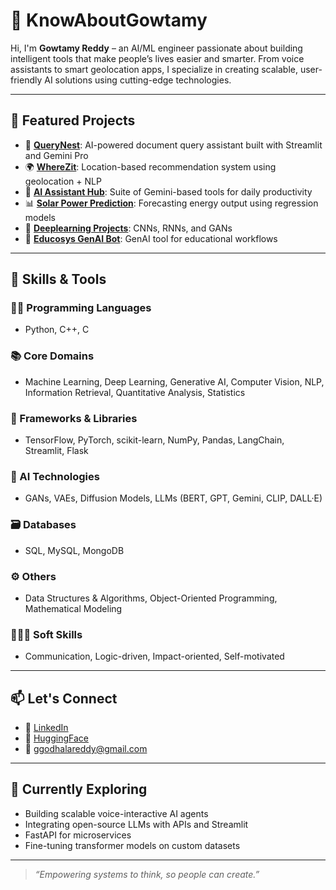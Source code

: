 # 🌟 KnowAboutGowtamy

Hi, I'm **Gowtamy Reddy** – an AI/ML engineer passionate about building intelligent tools that make people’s lives easier and smarter. From voice assistants to smart geolocation apps, I specialize in creating scalable, user-friendly AI solutions using cutting-edge technologies.

---

## 🚀 Featured Projects

- 🔎 [**QueryNest**](https://github.com/gowtamyreddy/QueryNest): AI-powered document query assistant built with Streamlit and Gemini Pro  
- 🌍 [**WhereZit**](https://github.com/gowtamyreddy/WhereZit): Location-based recommendation system using geolocation + NLP  
- 🤖 [**AI Assistant Hub**](https://github.com/gowtamyreddy/ai-assistant-hub): Suite of Gemini-based tools for daily productivity  
- 📊 [**Solar Power Prediction**](https://github.com/gowtamyreddy/Solar_powerGeneration_prediction): Forecasting energy output using regression models  
- 🧠 [**Deeplearning Projects**](https://github.com/gowtamyreddy/Deeplearning_projects): CNNs, RNNs, and GANs  
- 📝 [**Educosys GenAI Bot**](https://github.com/gowtamyreddy/educosys-genai-bot): GenAI tool for educational workflows  

---

## 🧠 Skills & Tools

### 👨‍💻 Programming Languages
- Python, C++, C

### 📚 Core Domains
- Machine Learning, Deep Learning, Generative AI, Computer Vision, NLP, Information Retrieval, Quantitative Analysis, Statistics

### 🔧 Frameworks & Libraries
- TensorFlow, PyTorch, scikit-learn, NumPy, Pandas, LangChain, Streamlit, Flask

### 🧠 AI Technologies
- GANs, VAEs, Diffusion Models, LLMs (BERT, GPT, Gemini, CLIP, DALL·E)

### 🗃️ Databases
- SQL, MySQL, MongoDB

### ⚙️ Others
- Data Structures & Algorithms, Object-Oriented Programming, Mathematical Modeling

### 🧑‍🤝‍🧑 Soft Skills
- Communication, Logic-driven, Impact-oriented, Self-motivated

---

## 📫 Let's Connect

- 💼 [LinkedIn](https://www.linkedin.com/in/gowtamyreddy/)
- 🤗 [HuggingFace](https://huggingface.co/Gowtamy)
- 📧 ggodhalareddy@gmail.com

---

## 🌱 Currently Exploring

- Building scalable voice-interactive AI agents  
- Integrating open-source LLMs with APIs and Streamlit  
- FastAPI for microservices  
- Fine-tuning transformer models on custom datasets  

---

> *“Empowering systems to think, so people can create.”*

